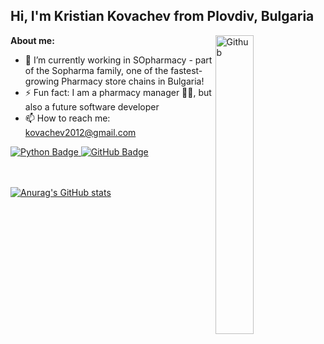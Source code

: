 ## Hi, I'm Kristian Kovachev from Plovdiv, Bulgaria

<img width="35%" align="right" alt="Github" src="https://cdn-dbghh.nitrocdn.com/QebVtDaNFCEeCVKUoJXTUOHxlyingHVa/assets/images/optimized/rev-7e033fe/www.minddigital.com/wp-content/uploads/2020/05/Python-development.jpg" />

**About me:**
- 🔭 I’m currently working in SOpharmacy - part of the Sopharma family, one of the fastest-growing Pharmacy store chains in Bulgaria!
- ⚡ Fun fact: I am a pharmacy manager 👨‍⚕️, but also a future software developer
- 📫 How to reach me: kovachev2012@gmail.com 
<a href="your-python-URL">
  <img src="https://img.shields.io/badge/python-3670A0?style=for-the-badge&logo=python&logoColor=ffdd54" alt="Python Badge"/>
</a>
<a href="your-github-URL">
  <img src="https://img.shields.io/badge/github-%23121011.svg?style=for-the-badge&logo=github&logoColor=white" alt="GitHub Badge"/>
<a</a>

<br/><br/>
[![Anurag's GitHub stats](https://github-readme-stats.vercel.app/api?username=KrisKov76)](https://github.com/anuraghazra/github-readme-stats)

